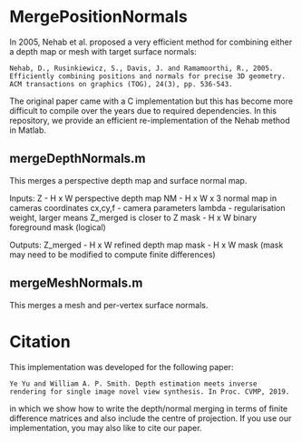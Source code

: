 # MergePositionNormals

In 2005, Nehab et al. proposed a very efficient method for combining either a depth map or mesh with target surface normals:

    Nehab, D., Rusinkiewicz, S., Davis, J. and Ramamoorthi, R., 2005. Efficiently combining positions and normals for precise 3D geometry. ACM transactions on graphics (TOG), 24(3), pp. 536-543.

The original paper came with a C implementation but this has become more difficult to compile over the years due to required dependencies. In this repository, we provide an efficient re-implementation of the Nehab method in Matlab.

## mergeDepthNormals.m

This merges a perspective depth map and surface normal map.

Inputs:
    Z       - H x W perspective depth map
    NM      - H x W x 3 normal map in cameras coordinates
    cx,cy,f - camera parameters
    lambda  - regularisation weight, larger means Z_merged is closer to Z
    mask    - H x W binary foreground mask (logical)

Outputs:
    Z_merged - H x W refined depth map
    mask     - H x W mask (mask may need to be modified to compute finite differences)

## mergeMeshNormals.m

This merges a mesh and per-vertex surface normals.

# Citation

This implementation was developed for the following paper:

    Ye Yu and William A. P. Smith. Depth estimation meets inverse rendering for single image novel view synthesis. In Proc. CVMP, 2019.

in which we show how to write the depth/normal merging in terms of finite difference matrices and also include the centre of projection. If you use our implementation, you may also like to cite our paper.
